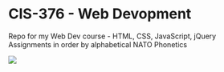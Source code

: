 # CIS-376 - Web Devopment
Repo for my Web Dev course - HTML, CSS, JavaScript, jQuery  
Assignments in order by alphabetical NATO Phonetics

![](https://media.giphy.com/media/qgQUggAC3Pfv687qPC/giphy.gif)
